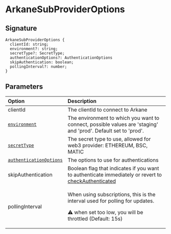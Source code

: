 # ArkaneSubProviderOptions

## Signature

```text
ArkaneSubProviderOptions {
  clientId: string;
  environment?: string;
  secretType?: SecretType;
  authenticationOptions?: AuthenticationOptions
  skipAuthentication: boolean;
  pollingInterval?: number;
}
```



## Parameters

<table>
  <thead>
    <tr>
      <th style="text-align:left">Option</th>
      <th style="text-align:left">Description</th>
    </tr>
  </thead>
  <tbody>
    <tr>
      <td style="text-align:left">clientId</td>
      <td style="text-align:left">The clientId to connect to Arkane</td>
    </tr>
    <tr>
      <td style="text-align:left"><a href="../../deep-dive/environments.md"><code>environment</code></a>
      </td>
      <td style="text-align:left">The environment to which you want to connect, possible values are &apos;staging&apos;
        and &apos;prod&apos;. Default set to &apos;prod&apos;.</td>
    </tr>
    <tr>
      <td style="text-align:left"><a href="secrettype.md"><code>secretType</code></a>
      </td>
      <td style="text-align:left">The secret type to use, allowed for web3 provider: ETHEREUM, BSC, MATIC</td>
    </tr>
    <tr>
      <td style="text-align:left"><a href="authenticationoptions.md"><code>authenticationOptions</code></a>
      </td>
      <td style="text-align:left">The options to use for authentications</td>
    </tr>
    <tr>
      <td style="text-align:left">skipAuthentication</td>
      <td style="text-align:left">Boolean flag that indicates if you want to authenticate immediately or
        revert to <a href="../reference/checkauthenticated.md">checkAuthenticated</a>
      </td>
    </tr>
    <tr>
      <td style="text-align:left">pollingInterval</td>
      <td style="text-align:left">
        <p>When using subscriptions, this is the interval used for polling for updates.</p>
        <p>&#x26A0;&#xFE0F; when set too low, you will be throttled (Default: 15s)</p>
      </td>
    </tr>
  </tbody>
</table>

